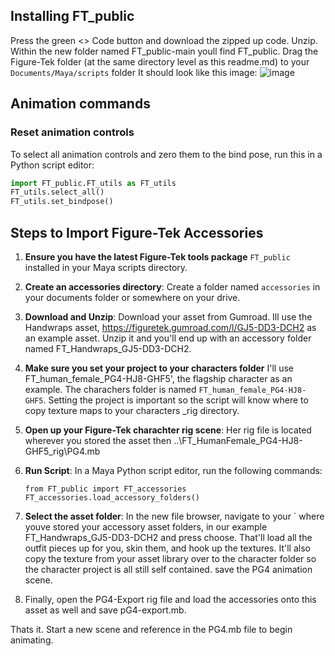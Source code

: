
##  **Installing FT_public**
Press the green <> Code button and download the zipped up code. Unzip. Within the new folder named FT_public-main youll find FT_public. Drag the Figure-Tek folder (at the same directory level as this readme.md) to  your `Documents/Maya/scripts` folder
It should look like this image:
![image](https://github.com/FigureTekStudios/FT_public/assets/9369366/d34fd0f7-5b58-4b3a-9ea7-d71f2844af6b)


## Animation commands
###  Reset animation controls
To select all animation controls and zero them to the bind pose, run this in a Python script editor:

```python
import FT_public.FT_utils as FT_utils
FT_utils.select_all()
FT_utils.set_bindpose()
```

## Steps to Import Figure-Tek Accessories
1. **Ensure you have the latest Figure-Tek tools package** `FT_public` installed in your Maya scripts directory.

2.  **Create an accessories directory**: Create a folder named `accessories` in your documents folder or somewhere on your drive. 

3. **Download and Unzip**: Download your asset from Gumroad. Ill use the Handwraps asset, https://figuretek.gumroad.com/l/GJ5-DD3-DCH2 as an example asset. Unzip it and you'll end up with an accessory folder named FT_Handwraps_GJ5-DD3-DCH2.

4. **Make sure you set your project to your characters folder** I'll use FT_human_female_PG4-HJ8-GHF5', the flagship character as an example. The charachers folder is named `FT_human_female_PG4-HJ8-GHF5`. Setting the project is important so the script will know where to copy texture maps to your characters _rig directory. 

5. **Open up your Figure-Tek charachter rig scene**: Her rig file is located wherever you stored the asset then ..\FT_HumanFemale_PG4-HJ8-GHF5\_rig\PG4.mb
      
4. **Run Script**: In a Maya Python script editor, run the following commands:
      ```
      from FT_public import FT_accessories
      FT_accessories.load_accessory_folders()
      ```
5. **Select the asset folder**: In the new file browser, navigate to your ` where youve stored your accessory asset folders, in our example 
FT_Handwraps_GJ5-DD3-DCH2 and press choose.   That'll load all the outfit pieces up for you, skin them, and hook up the textures. It'll also copy the texture from your asset library over to the character folder so the character project is all still self contained. save the PG4 animation scene.
6. Finally, open the PG4-Export rig file and load the accessories onto this asset as well and save pG4-export.mb. 

Thats it. Start a new scene and reference in the PG4.mb file to begin animating.


